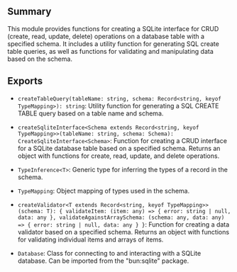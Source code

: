 ## Summary

This module provides functions for creating a SQLite interface for CRUD (create, read, update, delete) operations on a database table with a specified schema. It includes a utility function for generating SQL create table queries, as well as functions for validating and manipulating data based on the schema.

## Exports

- `createTableQuery(tableName: string, schema: Record<string, keyof TypeMapping>): string`: Utility function for generating a SQL CREATE TABLE query based on a table name and schema.

- `createSqliteInterface<Schema extends Record<string, keyof TypeMapping>>(tableName: string, schema: Schema): CreateSqliteInterface<Schema>`: Function for creating a CRUD interface for a SQLite database table based on a specified schema. Returns an object with functions for create, read, update, and delete operations.

- `TypeInference<T>`: Generic type for inferring the types of a record in the schema.

- `TypeMapping`: Object mapping of types used in the schema.

- `createValidator<T extends Record<string, keyof TypeMapping>>(schema: T): { validateItem: (item: any) => { error: string | null, data: any }, validateAgainstArraySchema: (schema: any, data: any) => { error: string | null, data: any } }`: Function for creating a data validator based on a specified schema. Returns an object with functions for validating individual items and arrays of items.

- `Database`: Class for connecting to and interacting with a SQLite database. Can be imported from the "bun:sqlite" package.